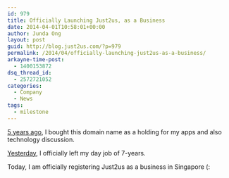 ```yaml
---
id: 979
title: Officially Launching Just2us, as a Business
date: 2014-04-01T10:58:01+00:00
author: Junda Ong
layout: post
guid: http://blog.just2us.com/?p=979
permalink: /2014/04/officially-launching-just2us-as-a-business/
arkayne-time-post:
  - 1400153872
dsq_thread_id:
  - 2572721052
categories:
  - Company
  - News
tags:
  - milestone
---
```

<a href="http://blog.just2us.com/2009/05/just2uscom-is-here/" onclick="__gaTracker('send', 'event', 'outbound-article', 'http://blog.just2us.com/2009/05/just2uscom-is-here/', '5 years ago');" target="_blank">5 years ago</a>, I bought this domain name as a holding for my apps and also technology discussion.

<a href="http://www.just2me.com/2014/03/goodbye-hoiio.html" onclick="__gaTracker('send', 'event', 'outbound-article', 'http://www.just2me.com/2014/03/goodbye-hoiio.html', 'Yesterday');" target="_blank">Yesterday</a>, I officially left my day job of 7-years.

Today, I am officially registering Just2us as a business in Singapore (:

<div style="font-size:0px;height:0px;line-height:0px;margin:0;padding:0;clear:both">
</div>
